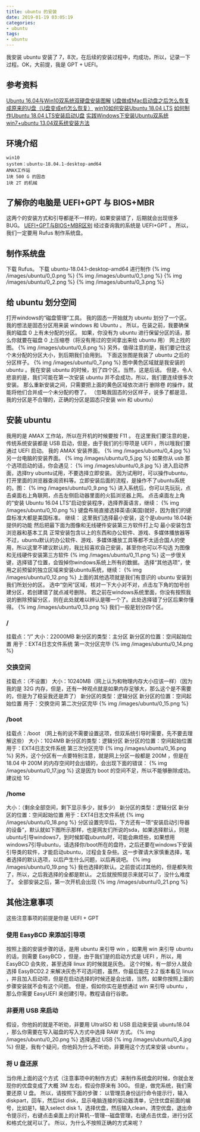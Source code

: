 ```yaml
---
title: ubuntu 的安装
date: 2019-01-19 03:05:19
categories:
- ubuntu
tags:
- ubuntu
---
```

我安装 ubuntu 安装了 7，8次，在后续的安装过程中，均成功，所以，记录一下过程。OK，大前提，我是 GPT + UEFI。
<!--more-->
## 参考资料
[Ubuntu 16.04与Win10双系统双硬盘安装图解](https://blog.csdn.net/fesdgasdgasdg/article/details/54183577)
[U盘做成Mac启动盘之后怎么恢复成原来的U盘（U盘变成efi怎么恢复）](https://blog.csdn.net/chengtaoyan/article/details/64441715)
[win10如何安装Ubuntu 18.04 LTS](https://jingyan.baidu.com/article/e2284b2b97e821e2e6118dff.html)
[如何制作Ubuntu 18.04 LTS安装启动U盘](https://jingyan.baidu.com/article/ce4366494448fd3773afd306.html)
[实践Windows下安装Ubuntu双系统](https://baijiahao.baidu.com/s?id=1609584979028311540&wfr=spider&for=pc&isFailFlag=1)
[win7+ubuntu 13.04双系统安装方法](https://jingyan.baidu.com/article/60ccbceb18624464cab197ea.html)
## 环境介绍

	win10
	system：ubuntu-18.04.1-desktop-amd64
	AMAX工作站
	1块 500 G 的固态
	1块 2T 的机械
	
## 了解你的电脑是 UEFI+GPT 与 BIOS+MBR
这两个的安装方式和引导都是不一样的，如果安装错了，后期就会出现很多 BUG。
[UEFI+GPT与BIOS+MBR区别](https://benpaodewoniu.github.io/)
经过查询我的系统是 UEFI+GPT 。
所以，我们一定要用 Rufus 制作系统盘。
## 制作系统盘
下载 Rufus。
下载 ubuntu-18.04.1-desktop-amd64
进行制作
{% img /images/ubuntu/0_0.png %}
{% img /images/ubuntu/0_1.png %}
{% img /images/ubuntu/0_2.png %}
{% img /images/ubuntu/0_3.png %}
## 给 ubuntu 划分空间
打开windows的“磁盘管理”工具。
我的固态一开始就为 ubuntu 划分了一个区。我的想法是固态分区用来装 windows 和 Ubuntu 。
所以，在装之前，我要确保我的磁盘 0 上有未分配的分区。
如果，你没有为 ubuntu 进行保留分区的话，那么你就要在磁盘 0 上压缩卷（将没有用过的空间拿出来给 ubuntu 用）
网上找的图。
{% img /images/ubuntu/0_6.png %}
另外，值得注意的是，我们要记住这个未分配的分区大小，到后期我们会用到。
下面这张图是我装了 ubuntu 之后的分区样子。
{% img /images/ubuntu/0_7.png %}
图中黄色区域就是我安装的 ubuntu 。我在安装 ubuntu 的时候，划了四个区。当然，这是后话。
但是，令人悲哀的是，我们可能在第一次安装 ubuntu 并不会成功，所以，我们要连续很多次安装。
那么重新安装之间，只需要把上面的黄色区域依次进行 删除卷 的操作，就能将他们合并成一个未分配的卷了。
（忽略我固态的分区样子，说多了都是泪，我的分区是不合理的，正确的分区是固态只安装 win 和 ubuntu）
## 安装 ubuntu
我用的是 AMAX 工作站，所以在开机的时候要按 F11 。
在这里我们要注意的是，传统系统安装都是 USB 启动，但是，由于我们的引导项是 UEFI ，所以哦我们要通过 UEFI 启动。
我的 AMAX 安装界面。
{% img /images/ubuntu/0_4.jpg %}
另一台电脑的安装界面。
{% img /images/ubuntu/0_5.jpg %}
如果你从 usb 那个选项启动的话，你会遇见：
{% img /images/ubuntu/0_8.jpg %}
进入启动界面，选择try ubuntu试用，不要选择立即安装。
因为试用时，可以操作ubuntu，打开里面的浏览器查阅资料等。立即安装后面的流程，是操作不了ubuntu系统的。图：
{% img /images/ubuntu/0_9.png %}
进入系统后，你可以先玩玩，点击桌面右上角联网，点击左侧启动器里面的火狐浏览器上网。
点击桌面左上角的“安装 Ubuntu 16.04 LTS”启动安装程序，选择界面语言，继续：
{% img /images/ubuntu/0_10.png %}
键盘布局直接选择英语(美国)就好，因为我们的键盘标准大都是美国标准。
继续：
这里我们选择最小安装，这个是ubuntu 18.04新提供的功能
然后把最下面为图像和无线硬件安装第三方软件打上勾
最小安装包含浏览器和基本工具
正常安装包含以上的东西和办公软件、游戏、多媒体播放器等
不过，ubuntu默认的办公软件、游戏、多媒体播放工具等都不太适合国人的使用，所以这里不建议默认的，我比较喜欢自己安装，甚至你也可以不勾选 为图像和无线硬件安装第三方软件
{% img /images/ubuntu/0_11.png %}
这一步很关键，选择错了位置，会毁掉你windows系统上所有的数据。
选择“其他选项”，使用之前预留的独立区域来安装ubuntu系统，继续：
{% img /images/ubuntu/0_12.png %}
上面的其他选项就是我们有意识的 ubuntu 安装到我们所划分的区。
选中“空闲”区域，核对一下大小对不对，点击左下角的加号创建分区，若创建错了就点减号删除。
若之前在windows系统里面，你没有按照我说的删除预留分区，则在此处就难以辨认是哪一个了。此处选择错了分区后果你懂得。
{% img /images/ubuntu/0_13.png %}
我们一般是划分四个区。
### /
挂载点：“/”
大小：22000MB
新分区的类型：主分区
新分区的位置：空间起始位置
用于：EXT4日志文件系统
第一次分区完毕
{% img /images/ubuntu/0_14.png %}
### 交换空间
挂载点：（不设置）
大小：10240MB（网上认为和物理内存大小应该一样）（因为我的是 32G 内存，但是，还有一种观点就是如果内存足够大，那么这个是不需要的，但是为了稳妥我还是弄了）
新分区的类型：逻辑分区
新分区的位置：空间起始位置
用于：交换空间
第二次分区完毕
{% img /images/ubuntu/0_15.png %}
### /boot
挂载点：/boot  （网上有的说不需要设置这项，但双系统引导时需要，先不要去理解这些）
大小：1024MB
新分区的类型：逻辑分区
新分区的位置：空间起始位置
用于：EXT4日志文件系统
第三次分区完毕
{% img /images/ubuntu/0_16.png %}
另外，这个分区有一点要特别注意，就是网上分区一般都是 200M ，但是在 18.04 中 200M 的内存空间时会出错的，会出现下面的错误：
{% img /images/ubuntu/0_17.jpg %}
这是因为 boot 的空间不足，所以不能够删除成功。建议给 1G
### /home 
大小：（剩余全部空间，剩下显示多少，就多少）
新分区的类型：逻辑分区
新分区的位置：空间起始位置
用于：EXT4日志文件系统
{% img /images/ubuntu/0_18.png %}
分区设置完毕后，下方还有一项“安装启动引导器的设备”，默认就如下图所示那样，也是网友们所说的sda，如果选择默认，则是ubuntu引导windows7，到时候卸载ubuntu时，可能会麻烦些，如果想用windows7引导ubuntu，请选择你/boot所在的盘符，之后还要在windows下安装引导类的软件，才能启动ubuntu，过程会复杂些。这一步骤请大家慎重选择，笔者选择的默认选项，以后产生什么问题，以后再说吧。
{% img /images/ubuntu/0_19.png %}
我也选择的默认。之前尝试过其他的，但是都失败了，所以，之后我选择的全都是默认。
之后就按照提示来就可以了，没什么难度了。
全部安装之后，第一次开机会出现
{% img /images/ubuntu/0_21.png %}
## 其他注意事项
这些注意事项的前提是你是 UEFI + GPT
### 使用 EasyBCD 来添加引导项
按照上面的安装步骤的话，是用 ubuntu 来引导 win ，如果用 win 来引导 ubuntu 的话，则需要 EasyBCD ，但是，由于我们是的启动方式是 UEFI ，所以，用 EasyBCD 会失败，甚至选择 linux 的时候就是灰色。
这个时候，有一部分人就会选择 EasyBCD2.2 来解决灰色不可选问题，虽然，你最后能在 2.2 版本看见 linux ，并且加入启动项，但是在启动选择的时候还是会出错，当然，如果你按照上面的步骤安装就不会有这个问题。
但是，假如你实在是想通过 win 来引导 ubuntu ，那么你需要 EasyUEFI 来创建引导。教程请自行谷歌。
### 非要用 USB 来启动
假设，你他妈的就是不听劝，非要用 UltraISO 和 USB 启动来安装 ubuntu18.04 ，那么你需要在写入磁盘的写入方式中选择 RAW 方式。
{% img /images/ubuntu/0_20.png %}
选择通过 USB
{% img /images/ubuntu/0_4.jpg %}
但是，我有个疑问，你他妈为什么不听劝，非要用这个方式来安装 ubuntu 。
### 将 U 盘还原
当你用上面的这个方式（注意事项中的制作方式）来制作系统盘的时候，你就会发现你的优盘变成了大概 3M 左右，假设你原来有 30G。
但是，做完系统，我们需要还原 U 盘。
所以，请按照下面的步骤：
以管理员身份运行命令提示行，输入diskpart，回车，然后list disk，显示电脑连接的驱动器清单，记住优盘前面的编号，比如是1，输入select disk 1，选择优盘，然后输入clean，清空优盘，退出命令提示行，右键点击桌面上的计算机--管理--磁盘管理，右键点击优盘，进行分区和格式化就可以了。
所以，为什么不按照正确的方式来呢？









